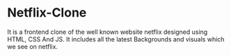 # Netflix-Clone
It is a frontend clone of the well known website netflix designed using HTML, CSS And JS.
It includes all the latest Backgrounds and visuals which we see on netflix.
